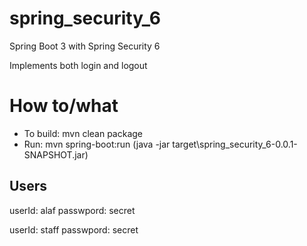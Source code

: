 # spring_security_6

Spring Boot 3 with Spring Security 6

Implements both login and logout


How to/what
============

- To build: mvn clean package 
- Run:  mvn spring-boot:run    (java -jar target\spring_security_6-0.0.1-SNAPSHOT.jar)


Users
--------
userId: alaf
passwpord: secret

userId: staff
passwpord: secret